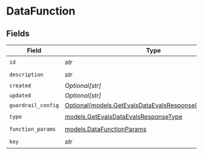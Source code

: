 # DataFunction


## Fields

| Field                                                                                                              | Type                                                                                                               | Required                                                                                                           | Description                                                                                                        |
| ------------------------------------------------------------------------------------------------------------------ | ------------------------------------------------------------------------------------------------------------------ | ------------------------------------------------------------------------------------------------------------------ | ------------------------------------------------------------------------------------------------------------------ |
| `id`                                                                                                               | *str*                                                                                                              | :heavy_check_mark:                                                                                                 | N/A                                                                                                                |
| `description`                                                                                                      | *str*                                                                                                              | :heavy_check_mark:                                                                                                 | N/A                                                                                                                |
| `created`                                                                                                          | *Optional[str]*                                                                                                    | :heavy_minus_sign:                                                                                                 | N/A                                                                                                                |
| `updated`                                                                                                          | *Optional[str]*                                                                                                    | :heavy_minus_sign:                                                                                                 | N/A                                                                                                                |
| `guardrail_config`                                                                                                 | [Optional[models.GetEvalsDataEvalsResponseGuardrailConfig]](../models/getevalsdataevalsresponseguardrailconfig.md) | :heavy_minus_sign:                                                                                                 | N/A                                                                                                                |
| `type`                                                                                                             | [models.GetEvalsDataEvalsResponseType](../models/getevalsdataevalsresponsetype.md)                                 | :heavy_check_mark:                                                                                                 | N/A                                                                                                                |
| `function_params`                                                                                                  | [models.DataFunctionParams](../models/datafunctionparams.md)                                                       | :heavy_check_mark:                                                                                                 | N/A                                                                                                                |
| `key`                                                                                                              | *str*                                                                                                              | :heavy_check_mark:                                                                                                 | N/A                                                                                                                |